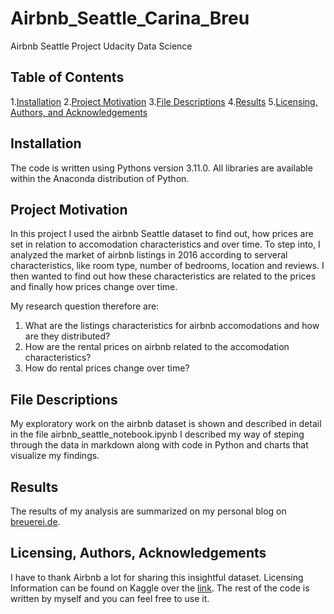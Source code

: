 # Airbnb_Seattle_Carina_Breu
Airbnb Seattle Project Udacity Data Science

## Table of Contents
1.[Installation](#installation)
2.[Project Motivation](#motivation)
3.[File Descriptions](#files)
4.[Results](#results)
5.[Licensing, Authors, and Acknowledgements](#licensing)

## Installation <a name="installation"></a>

The code is written using Pythons version 3.11.0. All libraries are available within the Anaconda distribution of Python.

## Project Motivation <a name="motivation"></a>

In this project I used the airbnb Seattle dataset to find out, how prices are set in relation to accomodation characteristics and over time.
To step into, I analyzed the market of airbnb listings in 2016 according to serveral characteristics, like room type, number of bedrooms, location and reviews.
I then wanted to find out how these characteristics are related to the prices and finally how prices change over time. 

My research question therefore are:
1. What are the listings characteristics for airbnb accomodations and how are they distributed?  
2. How are the rental prices on airbnb related to the accomodation characteristics?
3. How do rental prices change over time?

## File Descriptions <a name="files"></a>

My exploratory work on the airbnb dataset is shown and described in detail in the file airbnb_seattle_notebook.ipynb
I described my way of steping through the data in markdown along with code in Python and charts that visualize my findings.  

## Results <a name="results"></a>

The results of my analysis are summarized on my personal blog on [breuerei.de](https://breuerei.de/?p=622).

## Licensing, Authors, Acknowledgements <a name="licensing"></a>

I have to thank Airbnb a lot for sharing this insightful dataset. Licensing Information can be found on Kaggle over the [link](https://www.kaggle.com/datasets/airbnb/seattle/data).
The rest of the code is written by myself and you can feel free to use it.

